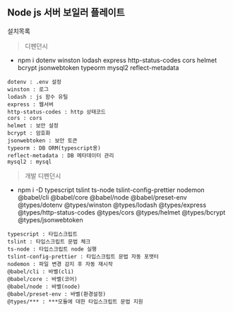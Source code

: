 ## Node js 서버 보일러 플레이트

설치목록

> 디펜던시

- npm i dotenv winston lodash express http-status-codes cors helmet bcrypt jsonwebtoken typeorm mysql2 reflect-metadata

~~~
dotenv : .env 설정
winston : 로그
lodash : js 함수 유틸
express : 웹서버
http-status-codes : http 상태코드 
cors : cors
helmet : 보안 설정
bcrypt : 암호화
jsonwebtoken : 보안 토큰
typeorm : DB ORM(typescript용)
reflect-metadata : DB 메타데이터 관리
mysql2 : mysql
~~~

> 개발 디펜던시

- npm i -D typescript tslint ts-node tslint-config-prettier nodemon @babel/cli @babel/core @babel/node @babel/preset-env @types/dotenv @types/winston @types/lodash @types/express @types/http-status-codes @types/cors @types/helmet @types/bcrypt @types/jsonwebtoken

~~~
typescript : 타입스크립트
tslint : 타입스크립트 문법 체크
ts-node : 타입스크립트 node 실행
tslint-config-prettier : 타입스크립트 문법 자동 포맷터
nodemon : 파일 변경 감지 후 자동 재시작
@babel/cli : 바벨(cli)
@babel/core : 바벨(코어)
@babel/node : 바벨(node)
@babel/preset-env : 바벨(환경설정)
@types/*** : ***모듈에 대한 타입스크립트 문법 지원
~~~